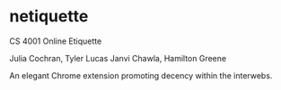 netiquette
==========

CS 4001 Online Etiquette

Julia Cochran, Tyler Lucas Janvi Chawla, Hamilton Greene

An elegant Chrome extension promoting decency within the interwebs. 
